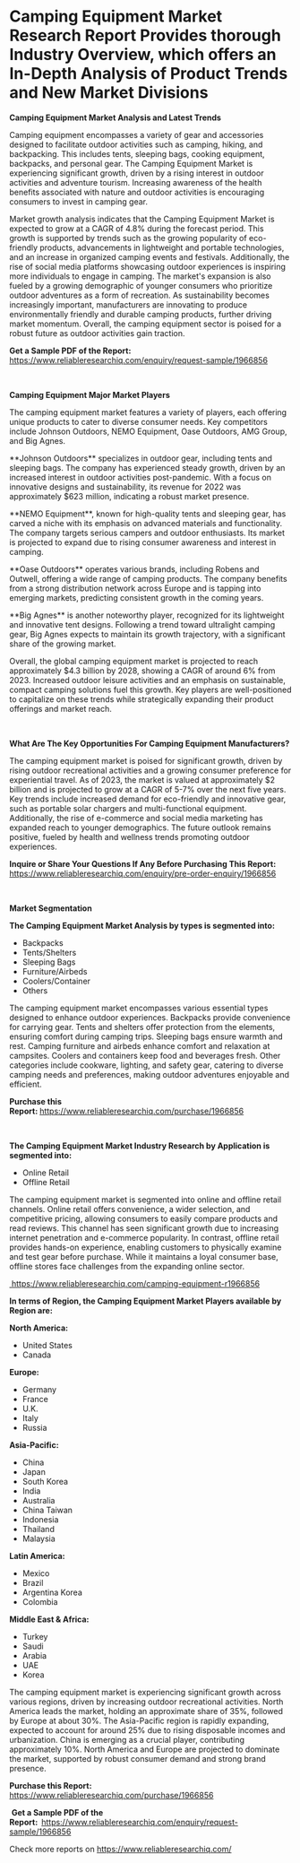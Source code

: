 <p><h1>Camping Equipment Market Research Report Provides thorough Industry Overview, which offers an In-Depth Analysis of Product Trends and New Market Divisions</h1></p><p><strong>Camping Equipment Market Analysis and Latest Trends</strong></p>
<p><p>Camping equipment encompasses a variety of gear and accessories designed to facilitate outdoor activities such as camping, hiking, and backpacking. This includes tents, sleeping bags, cooking equipment, backpacks, and personal gear. The Camping Equipment Market is experiencing significant growth, driven by a rising interest in outdoor activities and adventure tourism. Increasing awareness of the health benefits associated with nature and outdoor activities is encouraging consumers to invest in camping gear.</p><p>Market growth analysis indicates that the Camping Equipment Market is expected to grow at a CAGR of 4.8% during the forecast period. This growth is supported by trends such as the growing popularity of eco-friendly products, advancements in lightweight and portable technologies, and an increase in organized camping events and festivals. Additionally, the rise of social media platforms showcasing outdoor experiences is inspiring more individuals to engage in camping. The market's expansion is also fueled by a growing demographic of younger consumers who prioritize outdoor adventures as a form of recreation. As sustainability becomes increasingly important, manufacturers are innovating to produce environmentally friendly and durable camping products, further driving market momentum. Overall, the camping equipment sector is poised for a robust future as outdoor activities gain traction.</p></p>
<p><strong>Get a Sample PDF of the Report:&nbsp;</strong> <a href="https://www.reliableresearchiq.com/enquiry/request-sample/1966856?utm_campaign=2101&utm_medium=2&utm_source=Github&utm_content=ia&utm_term=08022025&utm_id=camping-equipment">https://www.reliableresearchiq.com/enquiry/request-sample/1966856</a></p>
<p>&nbsp;</p>
<p><strong>Camping Equipment Major Market Players</strong></p>
<p><p>The camping equipment market features a variety of players, each offering unique products to cater to diverse consumer needs. Key competitors include Johnson Outdoors, NEMO Equipment, Oase Outdoors, AMG Group, and Big Agnes. </p><p>**Johnson Outdoors** specializes in outdoor gear, including tents and sleeping bags. The company has experienced steady growth, driven by an increased interest in outdoor activities post-pandemic. With a focus on innovative designs and sustainability, its revenue for 2022 was approximately $623 million, indicating a robust market presence.</p><p>**NEMO Equipment**, known for high-quality tents and sleeping gear, has carved a niche with its emphasis on advanced materials and functionality. The company targets serious campers and outdoor enthusiasts. Its market is projected to expand due to rising consumer awareness and interest in camping. </p><p>**Oase Outdoors** operates various brands, including Robens and Outwell, offering a wide range of camping products. The company benefits from a strong distribution network across Europe and is tapping into emerging markets, predicting consistent growth in the coming years.</p><p>**Big Agnes** is another noteworthy player, recognized for its lightweight and innovative tent designs. Following a trend toward ultralight camping gear, Big Agnes expects to maintain its growth trajectory, with a significant share of the growing market.</p><p>Overall, the global camping equipment market is projected to reach approximately $4.3 billion by 2028, showing a CAGR of around 6% from 2023. Increased outdoor leisure activities and an emphasis on sustainable, compact camping solutions fuel this growth. Key players are well-positioned to capitalize on these trends while strategically expanding their product offerings and market reach.</p></p>
<p>&nbsp;</p>
<p><strong>What Are The Key Opportunities For Camping Equipment Manufacturers?</strong></p>
<p><p>The camping equipment market is poised for significant growth, driven by rising outdoor recreational activities and a growing consumer preference for experiential travel. As of 2023, the market is valued at approximately $2 billion and is projected to grow at a CAGR of 5-7% over the next five years. Key trends include increased demand for eco-friendly and innovative gear, such as portable solar chargers and multi-functional equipment. Additionally, the rise of e-commerce and social media marketing has expanded reach to younger demographics. The future outlook remains positive, fueled by health and wellness trends promoting outdoor experiences.</p></p>
<p><strong>Inquire or Share Your Questions If Any Before Purchasing This Report:</strong> <a href="https://www.reliableresearchiq.com/enquiry/pre-order-enquiry/1966856?utm_campaign=2101&utm_medium=2&utm_source=Github&utm_content=ia&utm_term=08022025&utm_id=camping-equipment">https://www.reliableresearchiq.com/enquiry/pre-order-enquiry/1966856</a></p>
<p>&nbsp;</p>
<p><strong>Market Segmentation</strong></p>
<p><strong>The Camping Equipment Market Analysis by types is segmented into:</strong></p>
<p><ul><li>Backpacks</li><li>Tents/Shelters</li><li>Sleeping Bags</li><li>Furniture/Airbeds</li><li>Coolers/Container</li><li>Others</li></ul></p>
<p><p>The camping equipment market encompasses various essential types designed to enhance outdoor experiences. Backpacks provide convenience for carrying gear. Tents and shelters offer protection from the elements, ensuring comfort during camping trips. Sleeping bags ensure warmth and rest. Camping furniture and airbeds enhance comfort and relaxation at campsites. Coolers and containers keep food and beverages fresh. Other categories include cookware, lighting, and safety gear, catering to diverse camping needs and preferences, making outdoor adventures enjoyable and efficient.</p></p>
<p><strong>Purchase this Report:&nbsp;</strong><a href="https://www.reliableresearchiq.com/purchase/1966856?utm_campaign=2101&utm_medium=2&utm_source=Github&utm_content=ia&utm_term=08022025&utm_id=camping-equipment">https://www.reliableresearchiq.com/purchase/1966856</a></p>
<p>&nbsp;</p>
<p><strong>The Camping Equipment Market Industry Research by Application is segmented into:</strong></p>
<p><ul><li>Online Retail</li><li>Offline Retail</li></ul></p>
<p><p>The camping equipment market is segmented into online and offline retail channels. Online retail offers convenience, a wider selection, and competitive pricing, allowing consumers to easily compare products and read reviews. This channel has seen significant growth due to increasing internet penetration and e-commerce popularity. In contrast, offline retail provides hands-on experience, enabling customers to physically examine and test gear before purchase. While it maintains a loyal consumer base, offline stores face challenges from the expanding online sector.</p></p>
<p><a href="https://www.reliableresearchiq.com/camping-equipment-r1966856?utm_campaign=2101&utm_medium=2&utm_source=Github&utm_content=ia&utm_term=08022025&utm_id=camping-equipment">&nbsp;https://www.reliableresearchiq.com/camping-equipment-r1966856</a></p>
<p><strong>In terms of Region, the Camping Equipment Market Players available by Region are:</strong></p>
<p>
    <p> <strong> North America: </strong>
        <ul>
            <li>United States</li>
            <li>Canada</li>
        </ul>
        </p> 
    <p> <strong> Europe: </strong>
        <ul>
            <li>Germany</li>
            <li>France</li>
            <li>U.K.</li>
            <li>Italy</li>
            <li>Russia</li>
        </ul>
        </p> 
    <p> <strong> Asia-Pacific: </strong>
        <ul>
            <li>China</li>
            <li>Japan</li>
            <li>South Korea</li>
            <li>India</li>
            <li>Australia</li>
            <li>China Taiwan</li>
            <li>Indonesia</li>
            <li>Thailand</li>
            <li>Malaysia</li>
        </ul>
        </p> 
    <p> <strong> Latin America: </strong>
        <ul>
            <li>Mexico</li>
            <li>Brazil</li>
            <li>Argentina Korea</li>
            <li>Colombia</li>
        </ul>
        </p> 
    <p> <strong> Middle East & Africa: </strong>
        <ul>
            <li>Turkey</li>
            <li>Saudi</li>
            <li>Arabia</li>
            <li>UAE</li>
            <li>Korea</li>
        </ul>
    </p>
    </p>
<p><p>The camping equipment market is experiencing significant growth across various regions, driven by increasing outdoor recreational activities. North America leads the market, holding an approximate share of 35%, followed by Europe at about 30%. The Asia-Pacific region is rapidly expanding, expected to account for around 25% due to rising disposable incomes and urbanization. China is emerging as a crucial player, contributing approximately 10%. North America and Europe are projected to dominate the market, supported by robust consumer demand and strong brand presence.</p></p>
<p><strong>Purchase this Report: </strong><a href="https://www.reliableresearchiq.com/purchase/1966856?utm_campaign=2101&utm_medium=2&utm_source=Github&utm_content=ia&utm_term=08022025&utm_id=camping-equipment">https://www.reliableresearchiq.com/purchase/1966856</a></p>
<p>&nbsp;<strong>Get a Sample PDF of the Report:&nbsp;&nbsp;</strong><a href="https://www.reliableresearchiq.com/enquiry/request-sample/1966856?utm_campaign=2101&utm_medium=2&utm_source=Github&utm_content=ia&utm_term=08022025&utm_id=camping-equipment">https://www.reliableresearchiq.com/enquiry/request-sample/1966856</a></p>
<p><strong></strong></p>
<p>Check more reports on <a href="https://www.reliableresearchiq.com/?utm_campaign=2101&utm_medium=2&utm_source=Github&utm_content=ia&utm_term=08022025&utm_id=camping-equipment">https://www.reliableresearchiq.com/</a></p>